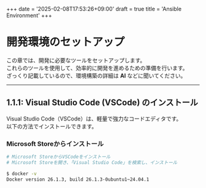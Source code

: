 +++
date = '2025-02-08T17:53:26+09:00'
draft = true
title = 'Ansible Environment'
+++
# 開発環境のセットアップ

この章では、開発に必要なツールをセットアップします。  
これらのツールを使用して、効率的に開発を進めるための準備を行います。  
ざっくり記載しているので、環境構築の詳細は **AI** などに聞いてください。

---

## **1.1.1: Visual Studio Code (VSCode) のインストール**
Visual Studio Code（VSCode）は、軽量で強力なコードエディタです。  
以下の方法でインストールできます。

### **Microsoft Storeからインストール**
```sh
# Microsoft StoreからVSCodeをインストール
# Microsoft Storeを開き、「Visual Studio Code」を検索し、インストール
```

```bash
$ docker -v
Docker version 26.1.3, build 26.1.3-0ubuntu1~24.04.1
```